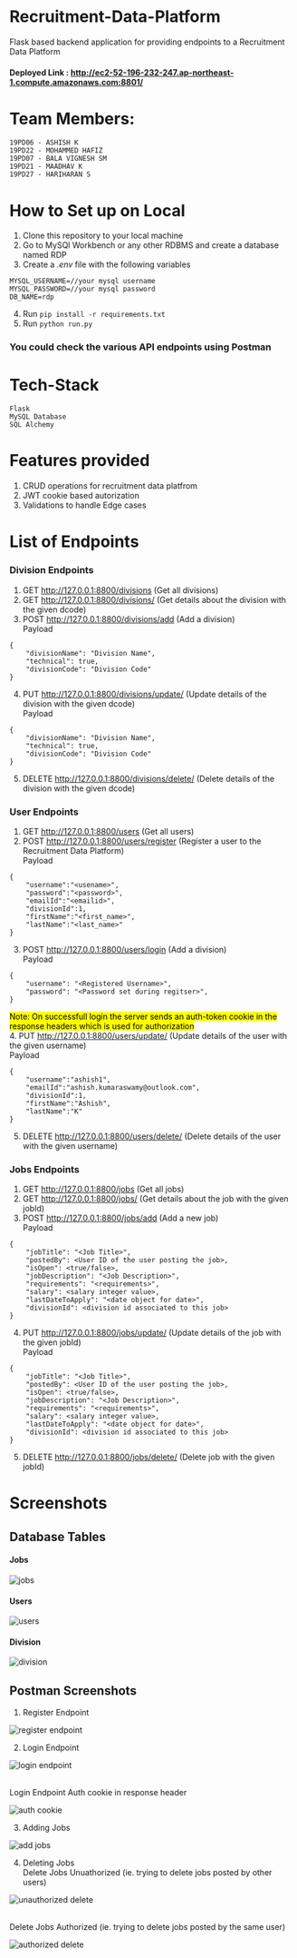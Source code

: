 # Recruitment-Data-Platform
Flask based backend application for providing endpoints to a Recruitment Data Platform

#### Deployed Link : http://ec2-52-196-232-247.ap-northeast-1.compute.amazonaws.com:8801/

# Team Members:

```
19PD06 - ASHISH K
19PD22 - MOHAMMED HAFIZ
19PD07 - BALA VIGNESH SM
19PD21 - MAADHAV K
19PD27 - HARIHARAN S
```

# How to Set up on Local

1. Clone this repository to your local machine
2. Go to MySQl Workbench or any other RDBMS and create a database named RDP
3. Create a *.env* file with the following variables
```
MYSQL_USERNAME=//your mysql username
MYSQL_PASSWORD=//your mysql password
DB_NAME=rdp
```
4. Run `pip install -r requirements.txt`
5. Run `python run.py`

### You could check the various API endpoints using Postman

# Tech-Stack

```
Flask
MySQL Database
SQL Alchemy
```

# Features provided

1. CRUD operations for recruitment data platfrom
2. JWT cookie based autorization
3. Validations to handle Edge cases

# List of Endpoints 

### Division Endpoints
1. GET http://127.0.0.1:8800/divisions (Get all divisions)
2. GET http://127.0.0.1:8800/divisions/<dcode> (Get details about the division with the given dcode)
3. POST http://127.0.0.1:8800/divisions/add (Add a division) <br/>
Payload
```
{
    "divisionName": "Division Name",
    "technical": true,
    "divisionCode": "Division Code"
}
```
4. PUT http://127.0.0.1:8800/divisions/update/<dcode> (Update details of the division with the given dcode)<br/>
Payload
```
{
    "divisionName": "Division Name",
    "technical": true,
    "divisionCode": "Division Code"
}
```
5. DELETE http://127.0.0.1:8800/divisions/delete/<dcode> (Delete details of the division with the given dcode)


### User Endpoints
1. GET http://127.0.0.1:8800/users (Get all users)
2. POST http://127.0.0.1:8800/users/register (Register a user to the Recruitment Data Platform) <br/>
Payload
```
{
    "username":"<usename>",
    "password":"<password>",
    "emailId":"<emailid>",
    "divisionId":1,
    "firstName":"<first_name>",
    "lastName":"<last_name>"
}
```
3. POST http://127.0.0.1:8800/users/login (Add a division) <br/>
Payload
```
{
    "username": "<Registered Username>",
    "password": "<Password set during regitser>",
}
```
<mark> Note: On successfull login the server sends an auth-token cookie in the response headers which is used for authorization </mark> <br/>
4. PUT http://127.0.0.1:8800/users/update/<username> (Update details of the user with the given username)<br/>
Payload
```
{
    "username":"ashish1",
    "emailId":"ashish.kumaraswamy@outlook.com",
    "divisionId":1,
    "firstName":"Ashish",
    "lastName":"K"
}
```
5. DELETE http://127.0.0.1:8800/users/delete/<username> (Delete details of the user with the given username)


### Jobs Endpoints
1. GET http://127.0.0.1:8800/jobs (Get all jobs)
2. GET http://127.0.0.1:8800/jobs/<jobId> (Get details about the job with the given jobId)
3. POST http://127.0.0.1:8800/jobs/add (Add a new job) <br/>
Payload
```
{
    "jobTitle": "<Job Title>",
    "postedBy": <User ID of the user posting the job>,
    "isOpen": <true/false>,
    "jobDescription": "<Job Description>",
    "requirements": "<requirements>",
    "salary": <salary integer value>,
    "lastDateToApply": "<date object for date>",
    "divisionId": <division id associated to this job>
}
```
4. PUT http://127.0.0.1:8800/jobs/update/<jobId> (Update details of the job with the given jobId)<br/>
Payload
```
{
    "jobTitle": "<Job Title>",
    "postedBy": <User ID of the user posting the job>,
    "isOpen": <true/false>,
    "jobDescription": "<Job Description>",
    "requirements": "<requirements>",
    "salary": <salary integer value>,
    "lastDateToApply": "<date object for date>",
    "divisionId": <division id associated to this job>
}
```
5. DELETE http://127.0.0.1:8800/jobs/delete/<jobId> (Delete job with the given jobId)



# Screenshots

## Database Tables

#### Jobs
![jobs](https://user-images.githubusercontent.com/64360092/217289916-88962e5b-0c89-45bb-b817-85702ec71346.png)

#### Users
![users](https://user-images.githubusercontent.com/64360092/217289998-d884a0cd-9417-4c08-b380-91d83263f753.png)

#### Division
![division](https://user-images.githubusercontent.com/64360092/217290043-00b7a05b-ca15-4467-832b-439a8e2492d7.png)

## Postman Screenshots

1. Register Endpoint

![register endpoint](https://user-images.githubusercontent.com/64360092/217297537-b004faee-f898-4f5d-a774-3ed7a99d6034.png)

2. Login Endpoint

![login endpoint](https://user-images.githubusercontent.com/64360092/217298279-8b7289e0-5ade-42fc-8035-c9a48e9d8a69.png)

<br/> Login Endpoint Auth cookie in response header

![auth cookie](https://user-images.githubusercontent.com/64360092/217298469-c3e13f93-1172-46e6-bef1-d810f474754d.png)

3. Adding Jobs

![add jobs](https://user-images.githubusercontent.com/64360092/217299654-7b4775c4-d0df-426e-83f1-baa8a1ca2698.png)

4. Deleting Jobs
<br/> Delete Jobs Unuathorized (ie. trying to delete jobs posted by other users)

![unauthorized delete](https://user-images.githubusercontent.com/64360092/217299844-f7ab09c0-4b99-4afb-95be-1b4845985da6.png)

<br/> Delete Jobs Authorized (ie. trying to delete jobs posted by the same user)

![authorized delete](https://user-images.githubusercontent.com/64360092/217299996-4a53bb66-568a-4d99-92db-0d739176b1a5.png)



